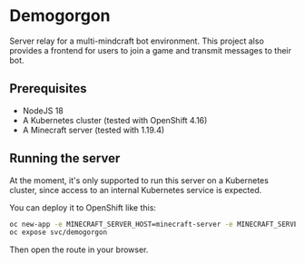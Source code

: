 # Demogorgon
Server relay for a multi-mindcraft bot environment. This project also provides a frontend for users to join a game and transmit messages to their bot.

## Prerequisites
* NodeJS 18
* A Kubernetes cluster (tested with OpenShift 4.16)
* A Minecraft server (tested with 1.19.4)

## Running the server
At the moment, it's only supported to run this server on a Kubernetes cluster, since access to an internal Kubernetes service is expected.

You can deploy it to OpenShift like this:
```bash
oc new-app -e MINECRAFT_SERVER_HOST=minecraft-server -e MINECRAFT_SERVER_PORT=8080 quay.io/akrohg/demogorgon
oc expose svc/demogorgon
```

Then open the route in your browser.
